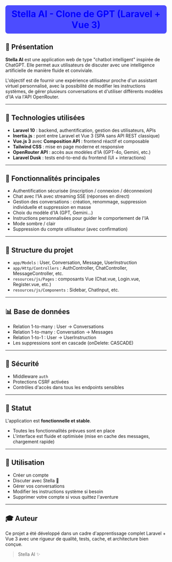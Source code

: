 
<div align="center" style="background-color:#4c4cff; padding: 10px; border-radius: 8px;">
  <h1 style="color:blue; margin: 0;">Stella AI - Clone de GPT (Laravel + Vue 3)</h1>
</div>

## 🚀 Présentation

**Stella AI** est une application web de type "chatbot intelligent" inspirée de ChatGPT. Elle permet aux utilisateurs de discuter avec une intelligence artificielle de manière fluide et conviviale.

L'objectif est de fournir une expérience utilisateur proche d'un assistant virtuel personnalisé, avec la possibilité de modifier les instructions systèmes, de gérer plusieurs conversations et d'utiliser différents modèles d'IA via l'API OpenRouter.

---

## 🔧 Technologies utilisées

* **Laravel 10** : backend, authentification, gestion des utilisateurs, APIs
* **Inertia.js** : pont entre Laravel et Vue 3 (SPA sans API REST classique)
* **Vue.js 3** avec **Composition API** : frontend réactif et composable
* **Tailwind CSS** : mise en page moderne et responsive
* **OpenRouter API** : accès aux modèles d'IA (GPT-4o, Gemini, etc.)
* **Laravel Dusk** : tests end-to-end du frontend (UI + interactions)


---

## 🔐 Fonctionnalités principales

* Authentification sécurisée (inscription / connexion / déconnexion)
* Chat avec l'IA avec streaming SSE (réponses en direct)
* Gestion des conversations : création, renommage, suppression individuelle et suppression en masse
* Choix du modèle d'IA (GPT, Gemini...)
* Instructions personnalisées pour guider le comportement de l'IA
* Mode sombre / clair
* Suppression du compte utilisateur (avec confirmation)

---

## 📃 Structure du projet

* `app/Models` : User, Conversation, Message, UserInstruction
* `app/Http/Controllers` : AuthController, ChatController, MessageController, etc.
* `resources/js/Pages` : composants Vue (Chat.vue, Login.vue, Register.vue, etc.)
* `resources/js/Components` : Sidebar, ChatInput, etc.

---

## 📊 Base de données

* Relation 1-to-many : User -> Conversations
* Relation 1-to-many : Conversation -> Messages
* Relation 1-to-1 : User -> UserInstruction
* Les suppressions sont en cascade (onDelete: CASCADE)

---

## 🚫 Sécurité

* Middleware `auth`
* Protections CSRF activées
* Contrôles d'accès dans tous les endpoints sensibles

---

## 📅 Statut

L'application est **fonctionnelle et stable**.

* Toutes les fonctionnalités prévues sont en place
* L'interface est fluide et optimisée (mise en cache des messages, chargement rapide)

---

## 🔗 Utilisation

* Créer un compte
* Discuter avec Stella 🤖
* Gérer vos conversations
* Modifier les instructions système si besoin
* Supprimer votre compte si vous quittez l'aventure

---

## 🎓 Auteur

Ce projet a été développé dans un cadre d'apprentissage complet Laravel + Vue 3 avec une rigueur de qualité, tests, cache, et architecture bien conçue.

> Stella AI ✨
